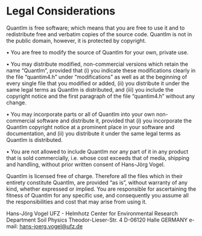 # Legal Considerations

QuantIm is free software; which means that you are free to use it and to redistribute free and verbatim copies of the source code. QuantIm is not in the public domain, however, it is protected by copyright.

• You are free to modify the source of QuantIm for your own, private use.

• You may distribute modified, non-commercial versions which retain the name “QuantIm”, provided that (i) you indicate these modifications clearly in the file “quantim4.h” under “modifications” as well as at the beginning of every single file that you modified or added, (ii) you distribute it under the same legal terms as QuantIm is distributed, and (iii) you include the copyright notice and the first paragraph of the file “quantim4.h” without any change.

• You may incorporate parts or all of QuantIm into your own non-commercial software and distribute it, provided that (i) you incorporate the QuantIm copyright notice at a prominent place in your software and documentation, and (ii) you distribute it under the same legal terms as QuantIm is distributed.

• You are not allowed to include QuantIm nor any part of it in any product that is sold commercially, i.e. whose cost exceeds that of media, shipping and handling, without prior written consent of Hans-Jörg Vogel.

QuantIm is licensed free of charge. Therefore all the files which in their entirety constitute QuantIm, are provided “as is”, without warranty of any kind, whether expressed or implied. You are responsible for ascertaining the fitness of QuantIm for any specific use, and consequently you assume all the responsibilities and cost that may arise from using it.

Hans-Jörg Vogel
UFZ - Helmhotz Center for Environmental Research
Department Soil Physics
Theodor-Lieser-Str. 4
D-06120 Halle
GERMANY
e-mail: hans-joerg.vogel@ufz.de
